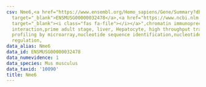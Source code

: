 ```yaml
---
csv: Nme6,<a href="https://www.ensembl.org/Homo_sapiens/Gene/Summary?db=core;g=ENSMUSG00000032478"
  target="_blank">ENSMUSG00000032478</a>,<a href="https://www.ncbi.nlm.nih.gov/pubmed/23834426"
  target="_blank"><i class="fas fa-file"></i></a>",chromatin immunoprecipitation assay,direct
  interaction,prime adult stage, liver, Hepatocyte, high throughput transcription
  profiling by microarray,nucleotide sequence identification,nucleotide sequence identification,transcriptional
  regulation,
data_alias: Nme6
data_id: ENSMUSG00000032478
data_numevidence: 1
data_species: Mus musculus
data_taxid: '10090'
title: Nme6
---
```


